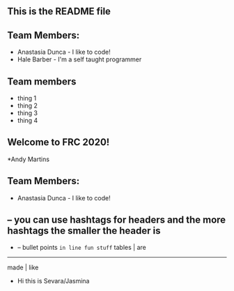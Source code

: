 ## This is the README file

## Team Members:  
* Anastasia Dunca - I like to code!
* Hale Barber - I'm a self taught programmer

## Team members 
* thing 1
* thing 2   
* thing 3   
* thing 4   

## Welcome to FRC 2020!
*Andy Martins

## Team Members:  
* Anastasia Dunca - I like to code!

## – you can use hashtags for headers and the more hashtags the smaller the header is
* – bullet points
``in line fun stuff``
tables | are  
------------
made | like

* Hi this is Sevara/Jasmina
